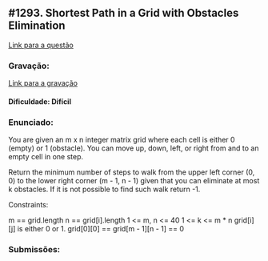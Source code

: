 ## #1293. Shortest Path in a Grid with Obstacles Elimination

[Link para a questão](https://leetcode.com/problems/shortest-path-in-a-grid-with-obstacles-elimination/description/)

### Gravação:

[Link para a gravação]()

#### Dificuldade: Difícil

### Enunciado:

You are given an m x n integer matrix grid where each cell is either 0 (empty) or 1 (obstacle). You can move up, down, left, or right from and to an empty cell in one step.

Return the minimum number of steps to walk from the upper left corner (0, 0) to the lower right corner (m - 1, n - 1) given that you can eliminate at most k obstacles. If it is not possible to find such walk return -1.


Constraints:

m == grid.length
n == grid[i].length
1 <= m, n <= 40
1 <= k <= m * n
grid[i][j] is either 0 or 1.
grid[0][0] == grid[m - 1][n - 1] == 0

### Submissões: 
